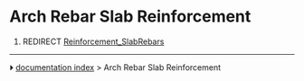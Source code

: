 # Arch Rebar Slab Reinforcement
1.  REDIRECT [Reinforcement_SlabRebars](Reinforcement_SlabRebars.md)



---
⏵ [documentation index](../README.md) > Arch Rebar Slab Reinforcement
